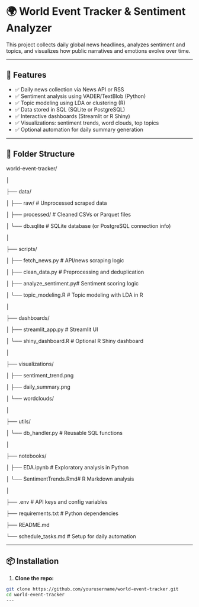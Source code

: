 # 🌍 World Event Tracker & Sentiment Analyzer

This project collects daily global news headlines, analyzes sentiment and topics, and visualizes how public narratives and emotions evolve over time.

---

## 🔧 Features

- ✅ Daily news collection via News API or RSS
- ✅ Sentiment analysis using VADER/TextBlob (Python)
- ✅ Topic modeling using LDA or clustering (R)
- ✅ Data stored in SQL (SQLite or PostgreSQL)
- ✅ Interactive dashboards (Streamlit or R Shiny)
- ✅ Visualizations: sentiment trends, word clouds, top topics
- ✅ Optional automation for daily summary generation

---

## 📁 Folder Structure

world-event-tracker/

│

├── data/

│ ├── raw/ # Unprocessed scraped data

│ ├── processed/ # Cleaned CSVs or Parquet files

│ └── db.sqlite # SQLite database (or PostgreSQL connection info)

│

├── scripts/

│ ├── fetch_news.py # API/news scraping logic

│ ├── clean_data.py # Preprocessing and deduplication

│ ├── analyze_sentiment.py# Sentiment scoring logic

│ └── topic_modeling.R # Topic modeling with LDA in R

│

├── dashboards/

│ ├── streamlit_app.py # Streamlit UI

│ └── shiny_dashboard.R # Optional R Shiny dashboard

│

├── visualizations/

│ ├── sentiment_trend.png

│ ├── daily_summary.png

│ └── wordclouds/

│

├── utils/

│ └── db_handler.py # Reusable SQL functions

│

├── notebooks/

│ ├── EDA.ipynb # Exploratory analysis in Python

│ └── SentimentTrends.Rmd# R Markdown analysis

│

├── .env # API keys and config variables

├── requirements.txt # Python dependencies

├── README.md

└── schedule_tasks.md # Setup for daily automation

---

## 📦 Installation

1. **Clone the repo:**

```bash
git clone https://github.com/yourusername/world-event-tracker.git
cd world-event-tracker
---
```
